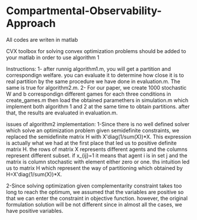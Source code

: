 # Compartmental-Observability-Approach
All codes are writen in matlab

CVX toolbox for solving convex optimization problems should be added to your matlab in order to use algorithm 1

Instructions:
1- after runnig algorithm1.m, you will get a partition and correspondign welfare. you can evaluate it to determine how close it is to real partition by the same procedure we have done in evaluation.m. The same is true for algorithm2.m.
2- For our paper, we create 1000 stochastic W and b correspondign different games for each three conditions in create_games.m then load the obtained paramethers in simulation.m which implement both algorithm 1 and 2 at the same time to obtain partitions. after that, the results are evaluated in evaluation.m.

issues of algorithm2 implementation:
1-Since there is no well defined solver which solve an optimization problem given semidefinite constraints, we replaced the semidefinite matrix H with X'diag(1/sum(X))*X. 
This expression is actually what we had at the first place that led us to positive definite matrix H. the rows of matrix X represents different agents and the columns represent different subset. if x_{ij}=1 it means that agent i is in set j and the matrix is column stochastic with element either zero or one. ths intuition led us to matrix H which represent the way of partitioning which obtained by H=X'diag(1/sum(X))*X.

2-Since solving optimization given complementarity constraint takes too long to reach the optimum, we assumed that the variables are positive so that we can enter the constraint in objective function. however, the original formulation solution will be not different since in almost all the cases, we have positive variables.
